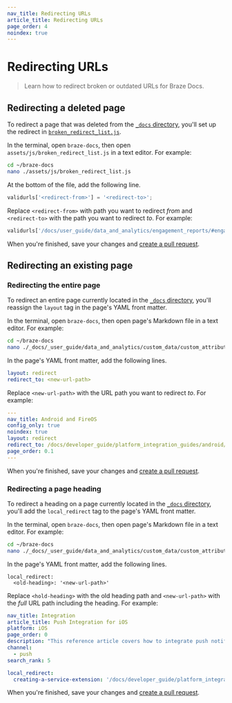 ```yaml
---
nav_title: Redirecting URLs
article_title: Redirecting URLs
page_order: 4
noindex: true
---
```


# Redirecting URLs

> Learn how to redirect broken or outdated URLs for Braze Docs.

## Redirecting a deleted page

To redirect a page that was deleted from the [`_docs` directory](https://github.com/braze-inc/braze-docs/tree/develop/_docs), you'll set up the redirect in [`broken_redirect_list.js`](https://github.com/Appboy/braze-docs/blob/develop/assets/js/broken_redirect_list.js). 

In the terminal, open `braze-docs`, then open `assets/js/broken_redirect_list.js` in a text editor. For example:

```bash
cd ~/braze-docs
nano ./assets/js/broken_redirect_list.js
```

At the bottom of the file, add the following line.

```javascript
validurls['<redirect-from>'] = '<redirect-to>';
```

Replace `<redirect-from>` with path you want to redirect _from_ and `<redirect-to>` with the path you want to redirect _to_. For example:

```javascript
validurls['/docs/user_guide/data_and_analytics/engagement_reports/#engagement-reports'] = '/docs/user_guide/data_and_analytics/your_reports/engagement_reports/#engagement-reports';
```

When you're finished, save your changes and [create a pull request](../_github/creating_a_pull_request.md).

## Redirecting an existing page

### Redirecting the entire page

To redirect an entire page currently located in the [`_docs` directory](https://github.com/braze-inc/braze-docs/tree/develop/_docs), you'll reassign the `layout` tag in the page's YAML front matter.

In the terminal, open `braze-docs`, then open page's Markdown file in a text editor. For example:

```bash
cd ~/braze-docs
nano ./_docs/_user_guide/data_and_analytics/custom_data/custom_attributes/array_of_objects.md
```

In the page's YAML front matter, add the following lines.

```yaml
layout: redirect
redirect_to: <new-url-path>
```

Replace `<new-url-path>` with the URL path you want to redirect _to_. For example:

```yaml
---
nav_title: Android and FireOS
config_only: true
noindex: true
layout: redirect
redirect_to: /docs/developer_guide/platform_integration_guides/android/initial_sdk_setup/android_sdk_integration/
page_order: 0.1
---
```

When you're finished, save your changes and [create a pull request](../_github/creating_a_pull_request.md).

### Redirecting a page heading

To redirect a heading on a page currently located in the [`_docs` directory](https://github.com/braze-inc/braze-docs/tree/develop/_docs), you'll add the `local_redirect` tag to the page's YAML front matter. 

In the terminal, open `braze-docs`, then open page's Markdown file in a text editor. For example:

```bash
cd ~/braze-docs
nano ./_docs/_user_guide/data_and_analytics/custom_data/custom_attributes/array_of_objects.md
```

In the page's YAML front matter, add the following lines.

```
local_redirect:
  <old-heading>: '<new-url-path>'
```

Replace `<hold-heading>` with the old heading path and `<new-url-path>` with the _full_ URL path including the heading. For example:

```yaml
nav_title: Integration
article_title: Push Integration for iOS
platform: iOS
page_order: 0
description: "This reference article covers how to integrate push notifications in your iOS application."
channel:
  - push
search_rank: 5

local_redirect:
  creating-a-service-extension: '/docs/developer_guide/platform_integration_guides/ios/push_notifications/rich/#creating-a-service-extension'
```

When you're finished, save your changes and [create a pull request](../_github/creating_a_pull_request.md).
